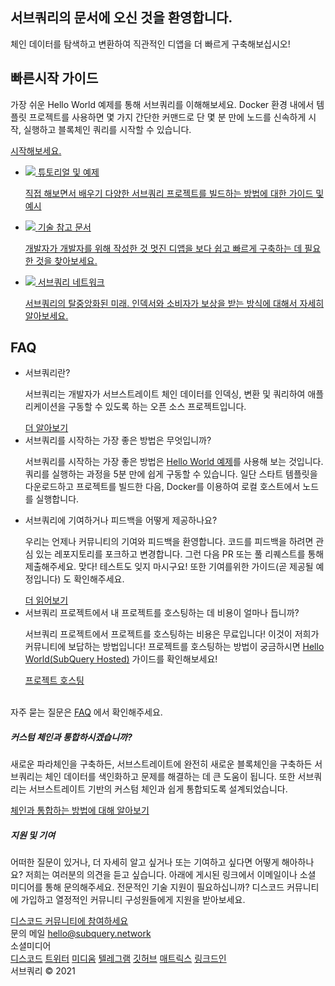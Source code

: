 <link rel="stylesheet" href="/assets/style/welcome.css" as="style" />
<div class="top2Sections">
  <section class="welcomeWords">
    <div class="main">
      <div>
        <h2 class="welcomeTitle">서브쿼리의 <span>문서</span>에 오신 것을 환영합니다.</h2>
        <p>체인 데이터를 탐색하고 변환하여 직관적인 디앱을 더 빠르게 구축해보십시오!</p>
      </div>
    </div>
  </section>
  <section class="startSection main">
    <div>
      <h2 class="title">빠른시작 <span>가이드</span></h2>
      <p>가장 쉬운 Hello World 예제를 통해 서브쿼리를 이해해보세요. Docker 환경 내에서 템플릿 프로젝트를 사용하면 몇 가지 간단한 커맨드로 단 몇 분 만에 노드를 신속하게 시작, 실행하고 블록체인 쿼리를 시작할 수 있습니다.
      </p>
      <a href="https://doc.subquery.network/quickstart/helloworld-localhost.html" class="button"><span>시작해보세요.</span></a>
    </div>
  </section>
</div>
<div class="main">
  <div>
    <ul class="list">
      <li>
        <a href="https://doc.subquery.network/tutorials_examples/introduction.html">
          <div>
            <img src="/assets/img/tutorialsIcon.svg" />
            <span>튜토리얼 및 예제</span>
            <p>직접 해보면서 배우기 다양한 서브쿼리 프로젝트를 빌드하는 방법에 대한 가이드 및 예시</p>
           </div>
        </a>
      </li>
      <li>
        <a href="https://doc.subquery.network/create/introduction.html">
          <div>
             <img src="/assets/img/docsIcon.svg" />
             <span>기술 참고 문서</span>
             <p>개발자가 개발자를 위해 작성한 것 멋진 디앱을 보다 쉽고 빠르게 구축하는 데 필요한 것을 찾아보세요.</p>
           </div>
        </a>
      </li>
      <li>
        <a href="https://static.subquery.network/whitepaper.pdf" target="_blank">
          <div>
             <img src="/assets/img/networkIcon.svg" />
             <span>서브쿼리 네트워크</span>
             <p>서브쿼리의 탈중앙화된 미래. 인덱서와 소비자가 보상을 받는 방식에 대해서 자세히 알아보세요.</p>
           </div>
        </a>
      </li>
    </ul>
  </div>
</div>
<section class="faqSection main">
  <div>
    <h2 class="title">FAQ</h2>
    <ul class="faqList">
      <li>
        <div class="title">서브쿼리란?</div>
        <div class="content">
          <p>서브쿼리는 개발자가 서브스트레이트 체인 데이터를 인덱싱, 변환 및 쿼리하여 애플리케이션을 구동할 수 있도록 하는 오픈 소스 프로젝트입니다.</p>
          <a class="more" href="https://doc.subquery.network/faqs/faqs.html#what-is-subquery">더 알아보기</a>
        </div>
      </li>
      <li>
        <div class="title">서브쿼리를 시작하는 가장 좋은 방법은 무엇입니까?</div>
        <div class="content">
          <p>서브쿼리를 시작하는 가장 좋은 방법은 <a href="https://doc.subquery.network/quickstart/helloworld-localhost.html">Hello World 예제</a>를 사용해 보는 것입니다. 쿼리를 실행하는 과정을 5분 만에 쉽게 구동할 수 있습니다. 일단 스타트 템플릿을 다운로드하고 프로젝트를 빌드한 다음, Docker를 이용하여 로컬 호스트에서 노드를 실행합니다. </p>
        </div>
      </li>
      <li>
        <div class="title">서브쿼리에 기여하거나 피드백을 어떻게 제공하나요?</div>
        <div class="content">
          <p>우리는 언제나 커뮤니티의 기여와 피드백을 환영합니다. 코드를 피드백을 하려면 관심 있는 레포지토리를 포크하고 변경합니다. 그런 다음 PR 또는 풀 리퀘스트를 통해 제출해주세요. 맞다! 테스트도 잊지 마시구요! 또한 기여를위한 가이드(곧 제공될 예정입니다) 도 확인해주세요. </p>
          <a class="more" href="https://doc.subquery.network/faqs/faqs.html#what-is-the-best-way-to-get-started-with-subquery">더 읽어보기</a>
        </div>
      </li>
      <li>
        <div class="title">서브쿼리 프로젝트에서 내 프로젝트를 호스팅하는 데 비용이 얼마나 듭니까?</div>
        <div class="content">
          <p>서브쿼리 프로젝트에서 프로젝트를 호스팅하는 비용은 무료입니다! 이것이 저희가 커뮤니티에 보답하는 방법입니다! 프로젝트를 호스팅하는 방법이 궁금하시면 <a href="https://doc.subquery.network/quickstart/helloworld-hosted.html">Hello World(SubQuery Hosted)</a> 가이드를 확인해보세요!</p>
          <a class="more" href="https://doc.subquery.network/publish/publish.html">프로젝트 호스팅</a>
        </div>
      </li>
    </ul><br>
    자주 묻는 질문은 <a href="https://doc.subquery.network/faqs/faqs.html">FAQ</a> 에서 확인해주세요.    
  </div>
</section>
<section class="main">
  <div>
    <div class="lastIntroduce lastIntroduce_1">
        <h5>커스텀 체인과 통합하시겠습니까?</h5>
        <p>새로운 파라체인을 구축하든, 서브스트레이트에 완전히 새로운 블록체인을 구축하든 서브쿼리는 체인 데이터를 색인화하고 문제를 해결하는 데 큰 도움이 됩니다. 또한 서브쿼리는 서브스트레이트 기반의 커스텀 체인과 쉽게 통합되도록 설계되었습니다.</p>
        <a class="more" href="https://doc.subquery.network/create/mapping.html#custom-substrate-chains">체인과 통합하는 방법에 대해 알아보기</a>
    </div>
    <div class="lastIntroduce lastIntroduce_2">
        <h5>지원 및 기여</h5>
        <p>어떠한 질문이 있거나, 더 자세히 알고 싶거나 또는 기여하고 싶다면 어떻게 해아하나요? 저희는 여러분의 의견을 듣고 싶습니다. 아래에 게시된 링크에서 이메일이나 소셜 미디어를 통해 문의해주세요. 전문적인 기술 지원이 필요하십니까? 디스코드 커뮤니티에 가입하고 열정적인 커뮤니티 구성원들에게 지원을 받아보세요. </p>
        <a class="more" href="=https://discord.com/invite/78zg8aBSMG">디스코드 커뮤니티에 참여하세요</a>
    </div>
    </div>
</section>
<section class="main connectSection">
  <div class="email">
    <span>문의 메일</span>
    <a href="mailto:hello@subquery.network">hello@subquery.network</a>
  </div>
  <div>
    <div>소셜미디어</div>
    <div class="connectWay">
      <a href="https://discord.com/invite/78zg8aBSMG" target="_blank" class="connectDiscord">디스코드</a>
      <a href="https://twitter.com/subquerynetwork" target="_blank" class="connectTwitter">트위터</a>
      <a href="https://medium.com/@subquery" target="_blank" class="connectMedium">미디움</a>
      <a href="https://t.me/subquerynetwork" target="_blank" class="connectTelegram">텔레그램</a>
      <a href="https://github.com/OnFinality-io/subql" target="_blank" class="connectGithub">깃허브</a>
      <a href="https://matrix.to/#/#subquery:matrix.org" target="_blank" class="connectMatrix">매트릭스</a>
      <a href="https://www.linkedin.com/company/subquery" target="_blank" class="connectLinkedin">링크드인</a>
    </div>
  </div>
</section>
</div> </div>
<div class="footer">
  <div class="main"><div>서브쿼리 © 2021</div></div>
</div>
<script charset="utf-8" src="/assets/js/welcome.js"></script>